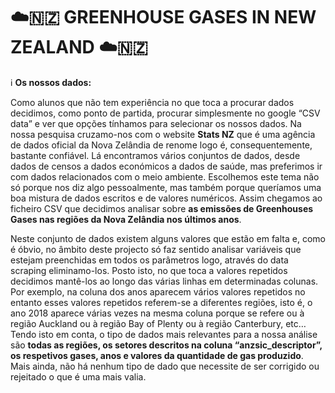 # ☁️🇳🇿 GREENHOUSE GASES IN NEW ZEALAND ☁️🇳🇿

ℹ️ **Os nossos dados:**

Como alunos que não tem experiência no que toca a procurar dados decidimos, como ponto de partida, procurar simplesmente no google “CSV data” e ver que opções tínhamos para  selecionar os nossos dados. Na nossa pesquisa cruzamo-nos com o website **Stats NZ** que é uma agência de dados oficial da Nova Zelândia de renome logo é,  consequentemente, bastante confiável. Lá encontramos vários conjuntos de dados, desde dados de censos a dados económicos a dados de saúde, mas preferimos ir com dados relacionados com o meio ambiente. Escolhemos este tema não só porque nos diz algo pessoalmente, mas também porque queríamos uma boa mistura de dados escritos e de valores numéricos. Assim chegamos ao ficheiro CSV que decidimos analisar sobre **as emissões de Greenhouses Gases nas regiões da Nova Zelândia nos últimos anos**. 

Neste conjunto de dados existem alguns valores que estão em falta e, como é óbvio, no âmbito deste projecto só faz sentido analisar variáveis que estejam preenchidas em todos os parâmetros logo, através do data scraping eliminamo-los. Posto isto, no que toca a valores repetidos decidimos mantê-los ao longo das várias linhas em determinadas colunas. Por exemplo, na coluna dos anos aparecem vários valores repetidos no entanto esses valores repetidos referem-se a diferentes regiões, isto é, o ano 2018 aparece várias vezes na mesma coluna porque se refere ou à região Auckland ou à região Bay of Plenty ou à região Canterbury, etc… Tendo isto em conta, o tipo de dados mais relevantes para a nossa análise são **todas as regiões, os setores descritos na coluna “anzsic_descriptor”, os respetivos gases, anos e valores da quantidade de gas produzido**. Mais ainda, não há nenhum tipo de dado que necessite de ser corrigido ou rejeitado o que é uma mais valia.


